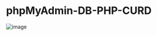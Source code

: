 # phpMyAdmin-DB-PHP-CURD

![image](https://i0.wp.com/www.betterhostreview.com/wp-content/uploads/phpmyadmin.jpg)
